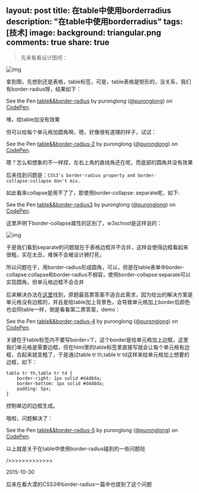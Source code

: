 layout: post
title: 在table中使用borderradius
description: "在table中使用borderradius"
tags: [技术]
image:
background: triangular.png
comments: true
share: true
---

>先来看看设计图吧：

![img](http://7vznhl.com1.z0.glb.clouddn.com/2015-10-8-01Snip20151028_2.png)

拿到图，先想到还是表格，table标签，可是，table表格是矩形的，没关系，我们有border-radius呀，结果如下：

<p data-height="268" data-theme-id="20434" data-slug-hash="LVGvoX" data-default-tab="result" data-user="puronglong" class='codepen'>See the Pen <a href='http://codepen.io/puronglong/pen/LVGvoX/'>table&&border-radius</a> by puronglong (<a href='http://codepen.io/puronglong'>@puronglong</a>) on <a href='http://codepen.io'>CodePen</a>.</p>
<script async src="//assets.codepen.io/assets/embed/ei.js"></script>

咦，给table加没有效果

但可以给每个单元格加圆角啊，嗯，好像很有道理的样子，试试：

<p data-height="268" data-theme-id="20434" data-slug-hash="RWyPzP" data-default-tab="result" data-user="puronglong" class='codepen'>See the Pen <a href='http://codepen.io/puronglong/pen/RWyPzP/'>table&&border-radius-2</a> by puronglong (<a href='http://codepen.io/puronglong'>@puronglong</a>) on <a href='http://codepen.io'>CodePen</a>.</p>
<script async src="//assets.codepen.io/assets/embed/ei.js"></script>

嗯？怎么和想象的不一样捏，左右上角的直线角还在呢，而底部的圆角并没有效果

后来找到问题是：```CSS3's border-radius property and border-collapse:collapse don't mix.```

如此看来collapse是用不了了，那使用border-collapse: separate呢，如下:

<p data-height="268" data-theme-id="20434" data-slug-hash="GpdWjQ" data-default-tab="result" data-user="puronglong" class='codepen'>See the Pen <a href='http://codepen.io/puronglong/pen/GpdWjQ/'>table&&border-radius3</a> by puronglong (<a href='http://codepen.io/puronglong'>@puronglong</a>) on <a href='http://codepen.io'>CodePen</a>.</p>
<script async src="//assets.codepen.io/assets/embed/ei.js"></script>

这里声明下border-collapse属性的区别了，w3school是这样说的：

![img](http://7vznhl.com1.z0.glb.clouddn.com/2015-10-8-03Snip20151028_4.png)

于是我们看到separate的问题就在于表格边框并不合并，这样会使得边框看起来很粗，实在太丑，难保不会被设计狮打死，

所以问题在于，用border-radius形成圆角，可以，但是在table表单中border-collapse:collapse和border-radius不相容，使用border-collapse:separate可以实现圆角，但单元格边框不会合并

后来解决办法在[这里](http://stackoverflow.com/questions/628301/css3s-border-radius-property-and-border-collapsecollapse-dont-mix-how-can-i)找到，原题最高票答案不适合此需求，因为给出的解决方案是单元格没有边框的，并且是给table加上背景色，会导致单元格加上border后颜色也会同table一样，倒是看看第二票答案，demo：

<p data-height="268" data-theme-id="20434" data-slug-hash="XmqMxN" data-default-tab="result" data-user="puronglong" class='codepen'>See the Pen <a href='http://codepen.io/puronglong/pen/XmqMxN/'>table&&border-radius-4</a> by puronglong (<a href='http://codepen.io/puronglong'>@puronglong</a>) on <a href='http://codepen.io'>CodePen</a>.</p>
<script async src="//assets.codepen.io/assets/embed/ei.js"></script>

关键在于table标签内不要写border=‘1’，这个border是给单元格加上边框，这里我们单元格是需要边框，但在html里的table标签里直接写就会让每个单元格有边框，合起来就变粗了，于是通过table tr th,table tr td这样来给单元格加上想要的边框，如下：

	table tr th,table tr td {
	    border-right: 1px solid #d4d8da;
	    border-bottom: 1px solid #d4d8da;
	    padding: 5px;
	}

控制单边的边框生成。

哦啦，问题解决了：

<p data-height="268" data-theme-id="20434" data-slug-hash="PPeEML" data-default-tab="result" data-user="puronglong" class='codepen'>See the Pen <a href='http://codepen.io/puronglong/pen/PPeEML/'>table&&border-radius-5</a> by puronglong (<a href='http://codepen.io/puronglong'>@puronglong</a>) on <a href='http://codepen.io'>CodePen</a>.</p>
<script async src="//assets.codepen.io/assets/embed/ei.js"></script>

以上就是关于在table中使用border-radius碰到的一些问题哒

/>>>>>>>>>>>>>

2015-10-30

后来在看大漠的CSS3中border-radius一篇中也提到了这个问题